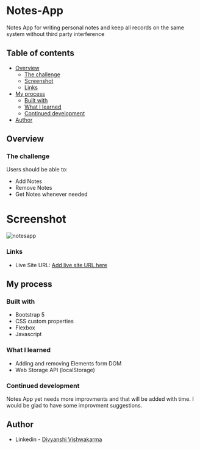 # Notes-App
Notes App for writing personal notes and keep all records on the same system without third party interference

## Table of contents

- [Overview](#overview)
  - [The challenge](#the-challenge)
  - [Screenshot](#screenshot)
  - [Links](#links)
- [My process](#my-process)
  - [Built with](#built-with)
  - [What I learned](#what-i-learned)
  - [Continued development](#continued-development)
- [Author](#author)

## Overview


### The challenge

Users should be able to:

- Add Notes
- Remove Notes
- Get Notes whenever needed

# Screenshot
![notesapp](https://user-images.githubusercontent.com/103261764/193777638-943340ac-f71d-470d-a245-ed9dc13a5176.JPG)

### Links

- Live Site URL: [Add live site URL here](https://your-live-site-url.com)

## My process

### Built with

- Bootstrap 5
- CSS custom properties
- Flexbox
- Javascript

### What I learned

- Adding and removing Elements form DOM
- Web Storage API (localStorage)

### Continued development

Notes App yet needs more improvments and that will be added with time. I would be glad to have some improvment suggestions.

## Author

- Linkedin - [Divyanshi Vishwakarma](www.linkedin.com/in/divyanshi-vishwakarma-705bb2218)
